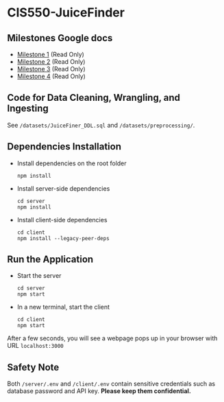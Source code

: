 # CIS550-JuiceFinder

## Milestones Google docs
- [Milestone 1](https://docs.google.com/document/d/1pku4BXDyfwcwIl79Wt63EHu3fOGUqHgm4nena25gOHI/edit?usp=sharing) (Read Only)
- [Milestone 2](https://docs.google.com/document/d/1PfW73ovIRpKvGcIU_ZMnfBr6SQaT2bWj0P3VmOTvJLo/edit?usp=sharing) (Read Only)
- [Milestone 3](https://docs.google.com/document/d/1tS1bNB624FFI93yG8ylwTZ-AxITk1LdJnpr6UCQTenA/edit?usp=sharing) (Read Only)
- [Milestone 4](https://docs.google.com/document/d/1DBQwfZ47GZomX-pLMmrBX_h1hd0nSFBgpHMD6minqFE/edit?usp=sharing) (Read Only)

## Code for Data Cleaning, Wrangling, and Ingesting

See `/datasets/JuiceFiner_DDL.sql` and `/datasets/preprocessing/`.

## Dependencies Installation
- Install dependencies on the root folder
    ```
    npm install
    ```
- Install server-side dependencies
    ```
    cd server
    npm install
    ```
- Install client-side dependencies
    ```
    cd client
    npm install --legacy-peer-deps
    ```

## Run the Application
- Start the server
  ```
  cd server
  npm start
  ```
- In a new terminal, start the client
  ```
  cd client
  npm start
  ```
After a few seconds, you will see a webpage pops up in your browser with URL `localhost:3000`

## Safety Note
Both `/server/.env` and `/client/.env` contain sensitive credentials such as database password and API key. **Please keep them confidential.**